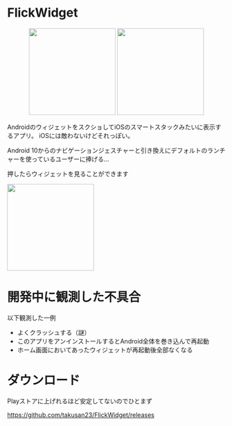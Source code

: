 # FlickWidget

<p align="center">
<img src="https://imgur.com/Co7yznb.png" width="200">
<img src="https://imgur.com/oIdkadG.png" width="200">
</p>

AndroidのウィジェットをスクショしてiOSのスマートスタックみたいに表示するアプリ。
iOSには敵わないけどそれっぽい。  

Android 10からのナビゲーションジェスチャーと引き換えにデフォルトのランチャーを使っているユーザーに捧げる...

押したらウィジェットを見ることができます

<img src="https://imgur.com/jDJI8es.png" width="200">

# 開発中に観測した不具合
以下観測した一例

- よくクラッシュする（謎）
- このアプリをアンインストールするとAndroid全体を巻き込んで再起動
- ホーム画面においてあったウィジェットが再起動後全部なくなる

# ダウンロード
Playストアに上げれるほど安定してないのでひとまず

https://github.com/takusan23/FlickWidget/releases

